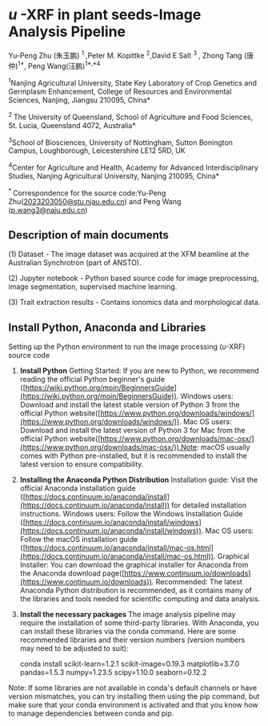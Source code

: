 # *u* -XRF in plant seeds-Image Analysis Pipeline

Yu-Peng Zhu (朱玉鹏) <sup>1 </sup>,Peter M. Kopittke <sup>2</sup>,David E Salt <sup>3 </sup>, Zhong Tang (唐仲)<sup>1*</sup>, Peng Wang(汪鹏)<sup>1*,*4 </sup>

<sup>1</sup>Nanjing Agricultural
University, State Key Laboratory of Crop Genetics and Germplasm Enhancement,
College of Resources and Environmental Sciences, Nanjing, Jiangsu 210095, China*

<sup>2 </sup>The University of
Queensland, School of Agriculture and Food Sciences, St. Lucia, Queensland
4072, Australia*

<sup>3</sup>School
of Biosciences, University of Nottingham, Sutton Bonington Campus,
Loughborough, Leicestershire LE12 5RD, UK

<sup>4</sup>Center for Agriculture
and Health, Academy for Advanced Interdisciplinary Studies, Nanjing
Agricultural University, Nanjing 210095, China*

<sup> * </sup>Correspondence for the source code:Yu-Peng Zhu([2023203050@stu.njau.edu.cn](mailto:2018101176@njau.edu.cn)) and Peng Wang ([p.wang3@naju.edu.cn](mailto:p.wang3@naju.edu.cn)) 

## Description of main documents

(1) Dataset - The image dataset was acquired at the XFM beamline at the Australian Synchrotron (part of ANSTO).

(2) Jupyter notebook - Python based source code for image preprocessing, image segmentation, supervised machine learning.

(3) Trait extraction results - Contains ionomics data and morphological data.

## Install Python, Anaconda and Libraries

Setting up the Python environment to run the image processing (*u*-XRF) source code

1. **Install Python**
   Getting Started: If you are new to Python, we recommend reading the official Python beginner's guide ([https://wiki.python.org/moin/BeginnersGuide](https://wiki.python.org/moin/BeginnersGuide)).
   Windows users: Download and install the latest stable version of Python 3 from the official Python website([https://www.python.org/downloads/windows/](https://www.python.org/downloads/windows/)).
   Mac OS users: Download and install the latest version of Python 3 for Mac from the official Python website([https://www.python.org/downloads/mac-osx/](https://www.python.org/downloads/mac-osx/)).Note: macOS usually comes with Python pre-installed, but it is recommended to install the latest version to ensure compatibility.
2. **Installing the Anaconda Python Distribution**
   Installation guide: Visit the official Anaconda installation guide ([https://docs.continuum.io/anaconda/install](https://docs.continuum.io/anaconda/install)) for detailed installation instructions.
   Windows users: Follow the Windows Installation Guide ([https://docs.continuum.io/anaconda/install/windows](https://docs.continuum.io/anaconda/install/windows)).
   Mac OS users: Follow the macOS installation guide ([https://docs.continuum.io/anaconda/install/mac-os.html](https://docs.continuum.io/anaconda/install/mac-os.html)).
   Graphical Installer: You can download the graphical installer for Anaconda from the Anaconda download page([https://www.continuum.io/downloads](https://www.continuum.io/downloads)).
   Recommended: The latest Anaconda Python distribution is recommended, as it contains many of the libraries and tools needed for scientific computing and data analysis.
3. **Install the necessary packages**
   The image analysis pipeline may require the installation of some third-party libraries. With Anaconda, you can install these libraries via the conda command. Here are some recommended libraries and their version numbers (version numbers may need to be adjusted to suit):

    conda install scikit-learn=1.2.1 scikit-image=0.19.3 matplotlib=3.7.0 pandas=1.5.3 numpy=1.23.5 scipy=1.10.0  seaborn=0.12.2

Note: If some libraries are not available in conda's default channels or have version mismatches, you can try installing them using the pip command, but make sure that your conda environment is activated and that you know how to manage dependencies between conda and pip.
